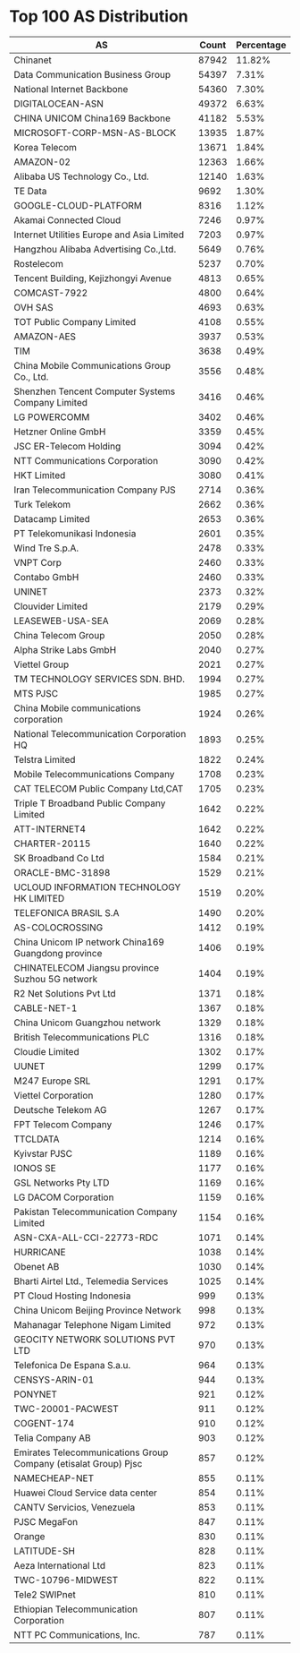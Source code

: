 # Top 100 AS Distribution
| AS | Count | Percentage |
|----|----|----|
| Chinanet | 87942 | 11.82% |
| Data Communication Business Group | 54397 | 7.31% |
| National Internet Backbone | 54360 | 7.30% |
| DIGITALOCEAN-ASN | 49372 | 6.63% |
| CHINA UNICOM China169 Backbone | 41182 | 5.53% |
| MICROSOFT-CORP-MSN-AS-BLOCK | 13935 | 1.87% |
| Korea Telecom | 13671 | 1.84% |
| AMAZON-02 | 12363 | 1.66% |
| Alibaba US Technology Co., Ltd. | 12140 | 1.63% |
| TE Data | 9692 | 1.30% |
| GOOGLE-CLOUD-PLATFORM | 8316 | 1.12% |
| Akamai Connected Cloud | 7246 | 0.97% |
| Internet Utilities Europe and Asia Limited | 7203 | 0.97% |
| Hangzhou Alibaba Advertising Co.,Ltd. | 5649 | 0.76% |
| Rostelecom | 5237 | 0.70% |
| Tencent Building, Kejizhongyi Avenue | 4813 | 0.65% |
| COMCAST-7922 | 4800 | 0.64% |
| OVH SAS | 4693 | 0.63% |
| TOT Public Company Limited | 4108 | 0.55% |
| AMAZON-AES | 3937 | 0.53% |
| TIM | 3638 | 0.49% |
| China Mobile Communications Group Co., Ltd. | 3556 | 0.48% |
| Shenzhen Tencent Computer Systems Company Limited | 3416 | 0.46% |
| LG POWERCOMM | 3402 | 0.46% |
| Hetzner Online GmbH | 3359 | 0.45% |
| JSC ER-Telecom Holding | 3094 | 0.42% |
| NTT Communications Corporation | 3090 | 0.42% |
| HKT Limited | 3080 | 0.41% |
| Iran Telecommunication Company PJS | 2714 | 0.36% |
| Turk Telekom | 2662 | 0.36% |
| Datacamp Limited | 2653 | 0.36% |
| PT Telekomunikasi Indonesia | 2601 | 0.35% |
| Wind Tre S.p.A. | 2478 | 0.33% |
| VNPT Corp | 2460 | 0.33% |
| Contabo GmbH | 2460 | 0.33% |
| UNINET | 2373 | 0.32% |
| Clouvider Limited | 2179 | 0.29% |
| LEASEWEB-USA-SEA | 2069 | 0.28% |
| China Telecom Group | 2050 | 0.28% |
| Alpha Strike Labs GmbH | 2040 | 0.27% |
| Viettel Group | 2021 | 0.27% |
| TM TECHNOLOGY SERVICES SDN. BHD. | 1994 | 0.27% |
| MTS PJSC | 1985 | 0.27% |
| China Mobile communications corporation | 1924 | 0.26% |
| National Telecommunication Corporation HQ | 1893 | 0.25% |
| Telstra Limited | 1822 | 0.24% |
| Mobile Telecommunications Company | 1708 | 0.23% |
| CAT TELECOM Public Company Ltd,CAT | 1705 | 0.23% |
| Triple T Broadband Public Company Limited | 1642 | 0.22% |
| ATT-INTERNET4 | 1642 | 0.22% |
| CHARTER-20115 | 1640 | 0.22% |
| SK Broadband Co Ltd | 1584 | 0.21% |
| ORACLE-BMC-31898 | 1529 | 0.21% |
| UCLOUD INFORMATION TECHNOLOGY HK LIMITED | 1519 | 0.20% |
| TELEFONICA BRASIL S.A | 1490 | 0.20% |
| AS-COLOCROSSING | 1412 | 0.19% |
| China Unicom IP network China169 Guangdong province | 1406 | 0.19% |
| CHINATELECOM Jiangsu province Suzhou 5G network | 1404 | 0.19% |
| R2 Net Solutions Pvt Ltd | 1371 | 0.18% |
| CABLE-NET-1 | 1367 | 0.18% |
| China Unicom Guangzhou network | 1329 | 0.18% |
| British Telecommunications PLC | 1316 | 0.18% |
| Cloudie Limited | 1302 | 0.17% |
| UUNET | 1299 | 0.17% |
| M247 Europe SRL | 1291 | 0.17% |
| Viettel Corporation | 1280 | 0.17% |
| Deutsche Telekom AG | 1267 | 0.17% |
| FPT Telecom Company | 1246 | 0.17% |
| TTCLDATA | 1214 | 0.16% |
| Kyivstar PJSC | 1189 | 0.16% |
| IONOS SE | 1177 | 0.16% |
| GSL Networks Pty LTD | 1169 | 0.16% |
| LG DACOM Corporation | 1159 | 0.16% |
| Pakistan Telecommunication Company Limited | 1154 | 0.16% |
| ASN-CXA-ALL-CCI-22773-RDC | 1071 | 0.14% |
| HURRICANE | 1038 | 0.14% |
| Obenet AB | 1030 | 0.14% |
| Bharti Airtel Ltd., Telemedia Services | 1025 | 0.14% |
| PT Cloud Hosting Indonesia | 999 | 0.13% |
| China Unicom Beijing Province Network | 998 | 0.13% |
| Mahanagar Telephone Nigam Limited | 972 | 0.13% |
| GEOCITY NETWORK SOLUTIONS PVT LTD | 970 | 0.13% |
| Telefonica De Espana S.a.u. | 964 | 0.13% |
| CENSYS-ARIN-01 | 944 | 0.13% |
| PONYNET | 921 | 0.12% |
| TWC-20001-PACWEST | 911 | 0.12% |
| COGENT-174 | 910 | 0.12% |
| Telia Company AB | 903 | 0.12% |
| Emirates Telecommunications Group Company (etisalat Group) Pjsc | 857 | 0.12% |
| NAMECHEAP-NET | 855 | 0.11% |
| Huawei Cloud Service data center | 854 | 0.11% |
| CANTV Servicios, Venezuela | 853 | 0.11% |
| PJSC MegaFon | 847 | 0.11% |
| Orange | 830 | 0.11% |
| LATITUDE-SH | 828 | 0.11% |
| Aeza International Ltd | 823 | 0.11% |
| TWC-10796-MIDWEST | 822 | 0.11% |
| Tele2 SWIPnet | 810 | 0.11% |
| Ethiopian Telecommunication Corporation | 807 | 0.11% |
| NTT PC Communications, Inc. | 787 | 0.11% |
